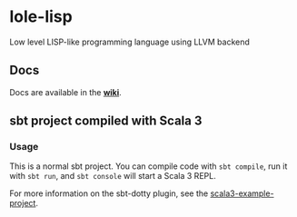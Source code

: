 # lole-lisp
Low level LISP-like programming language using LLVM backend

## Docs

Docs are available in the **[wiki](https://github.com/glebbash/lole-lisp/wiki)**.

## sbt project compiled with Scala 3

### Usage

This is a normal sbt project. You can compile code with `sbt compile`, run it with `sbt run`, and `sbt console` will start a Scala 3 REPL.

For more information on the sbt-dotty plugin, see the
[scala3-example-project](https://github.com/scala/scala3-example-project/blob/main/README.md).

